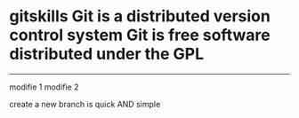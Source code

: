 gitskills
Git is a distributed version control system
Git is free software distributed under the GPL
=========
********
modifie 1
modifie 2

create a new branch is quick AND simple